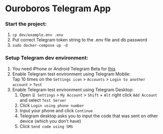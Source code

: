 # Ouroboros Telegram App

### Start the project:
1. `cp dev/example.env .env`
2. Put correct Telegram token string to the .env file and db password
3. `sudo docker-compose up -d`

### Setup Telegram dev environment:
1. You need iPhone or Android Telegram Beta for [this](https://github.com/telegramdesktop/tdesktop/issues/26361)
2. Enable Telegram test environment using Telegram Mobile:  
   Tap 10 times on the `Settings icon` > `Accounts` > `Login to another account` > `Test`
3. Enable Telegram test environment using Telegram Desktop:  
   1. Open `☰ Settings` > `My Account` > `Shift` + `Alt` right click `Add Account` and select `Test Server`
   2. Click `Login using phone number`
   3. Input your phone and click `Continue`
   4. Telegram desktop asks you to input the code that was sent on other device (which you don't have)
   5. Click `Send code using SMS`


